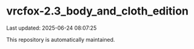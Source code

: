 # vrcfox-2.3_body_and_cloth_edition

Last updated: 2025-06-24 08:07:25

This repository is automatically maintained.
